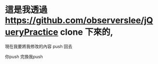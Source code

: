# 這是我透過 https://github.com/observerslee/jQueryPractice clone 下來的,

現在我要將我修改的內容 push 回去

你push 完換我push